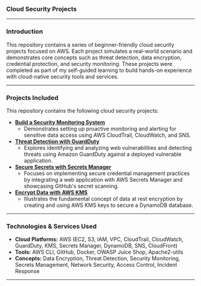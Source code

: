 ### Cloud Security Projects
---
### Introduction
This repository contains a series of beginner-friendly cloud security projects focused on AWS. Each project simulates a real-world scenario and demonstrates core concepts such as threat detection, data encryption, credential protection, and security monitoring.
These projects were completed as part of my self-guided learning to build hands-on experience with cloud-native security tools and services.

---
### Projects Included

This repository contains the following cloud security projects:

* **[Build a Security Monitoring System](./Project-1-Security-Monitoring-System/README.md)**
    * Demonstrates setting up proactive monitoring and alerting for sensitive data access using AWS CloudTrail, CloudWatch, and SNS.
* **[Threat Detection with GuardDuty](./Project-2-GuardDuty-Threat-Detection/README.md)**
    * Explores identifying and analyzing web vulnerabilities and detecting threats using Amazon GuardDuty against a deployed vulnerable application.
* **[Secure Secrets with Secrets Manager](./Project-3-Secrets-Manager/README.md)**
    * Focuses on implementing secure credential management practices by integrating a web application with AWS Secrets Manager and showcasing GitHub's secret scanning.
* **[Encrypt Data with AWS KMS](./Project-4-KMS-Data-Encryption/README.md)**
    * Illustrates the fundamental concept of data at rest encryption by creating and using AWS KMS keys to secure a DynamoDB database.

---
### Technologies & Services Used

* **Cloud Platforms:** AWS (EC2, S3, IAM, VPC, CloudTrail, CloudWatch, GuardDuty, KMS, Secrets Manager, DynamoDB, SNS, CloudFront)
* **Tools:** AWS CLI, GitHub, Docker, OWASP Juice Shop, Apache2-utils
* **Concepts:** Data Encryption, Threat Detection, Security Monitoring, Secrets Management, Network Security, Access Control, Incident Response

---


